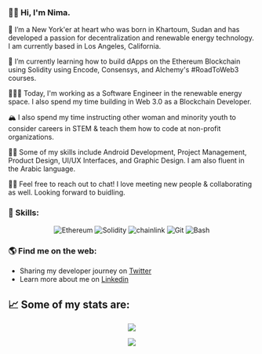 ### 👋🏽 Hi, I'm Nima.

🌇  I’m a New York'er at heart who was born in Khartoum, Sudan and has developed a passion for decentralization and renewable energy technology. I am currently based in Los Angeles, California. 

🌱 I’m currently learning how to build dApps on the Ethereum Blockchain using Solidity using Encode, Consensys, and Alchemy's #RoadToWeb3 courses. 

👩🏾‍💻  Today, I'm working as a Software Engineer in the renewable energy space. I also spend my time building in Web 3.0 as a Blockchain Developer. 

🏔  I also spend my time instructing other woman and minority youth to consider careers in STEM & teach them how to code at non-profit organizations.

💪🏽  Some of my skills include Android Development, Project Management, Product Design, UI/UX Interfaces, and Graphic Design. I am also fluent in the Arabic language. 

👋🏽  Feel free to reach out to chat! I love meeting new people & collaborating as well. Looking forward to buidling. 


### 🎯 Skills:
<p align="center">
 <img src="https://img.shields.io/badge/Ethereum-3C3C3D?style=for-the-badge&logo=Ethereum&logoColor=white" alt="Ethereum" />
  <img src="https://img.shields.io/badge/Solidity-e6e6e6?style=for-the-badge&logo=solidity&logoColor=black" alt="Solidity" />  
  <img src="https://img.shields.io/badge/chainlink-375BD2?style=for-the-badge&logo=chainlink&logoColor=white" alt="chainlink" /> 
  <img src="https://img.shields.io/badge/Git-F05032?style=for-the-badge&logo=git&logoColor=white" alt="Git" />
  <img src="https://img.shields.io/badge/GNU%20Bash-4EAA25?style=for-the-badge&logo=GNU%20Bash&logoColor=white" alt="Bash" />
</p>

### 🌎 Find me on the web: 
- Sharing my developer journey on  <a href="https://twitter.com/niemacodes">Twitter</a>
- Learn more about me on  <a href="https://www.linkedin.com/in/niema/">Linkedin</a> 

## 📈 Some of my stats are:
<p align="center">
  <img align="" src="https://github-readme-stats.vercel.app/api?username=niemacodes&theme=nightowl&show_icons=true&hide=contribs" />
</p>
<p align="center">
  <img align="" src="https://visitor-badge.laobi.icu/badge?page_id=0xefrain.0xefrain" />
</p>
<!--
**niemacodes/niemacodes** is a ✨ _special_ ✨ repository because its `README.md` (this file) appears on your GitHub profile.


